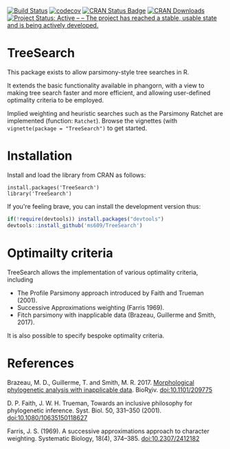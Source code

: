 [![Build Status](https://travis-ci.org/ms609/TreeSearch.svg?branch=master)](https://travis-ci.org/ms609/TreeSearch)
[![codecov](https://codecov.io/gh/ms609/TreeSearch/branch/master/graph/badge.svg)](https://codecov.io/gh/ms609/TreeSearch)
[![CRAN Status Badge](http://www.r-pkg.org/badges/version/TreeSearch)](https://cran.r-project.org/package=TreeSearch)
[![CRAN Downloads](http://cranlogs.r-pkg.org/badges/TreeSearch)](https://cran.r-project.org/package=TreeSearch)<!--[![Project Status: Inactive – The project has reached a stable, usable state but is no longer being actively developed; support/maintenance will be provided as time allows.](http://www.repostatus.org/badges/latest/inactive.svg)](http://www.repostatus.org/#inactive)
-->[![Project Status: Active – – The project has reached a stable, usable state and is being actively developed.](http://www.repostatus.org/badges/latest/active.svg)](http://www.repostatus.org/#active)

# TreeSearch
This package exists to allow parsimony-style tree searches in R.

It extends the basic functionality available in phangorn, with a view to making tree search faster and more efficient, 
and allowing user-defined optimality criteria to be employed.

Implied weighting and heuristic searches such as the Parsimony Ratchet are implemented (function: `Ratchet`).
Browse the vignettes (with `vignette(package = "TreeSearch")` to get started.

# Installation

Install and load the library from CRAN as follows:
```
install.packages('TreeSearch')
library('TreeSearch')
```

If you're feeling brave, you can install the development version thus:
```r
if(!require(devtools)) install.packages("devtools")
devtools::install_github('ms609/TreeSearch')
```


# Optimailty criteria

TreeSearch allows the implementation of various optimality criteria, including
- The Profile Parsimony approach introduced by Faith and Trueman (2001).
- Successive Approximations weighting (Farris 1969).
- Fitch parsimony with inapplicable data (Brazeau, Guillerme and Smith, 2017).

It is also possible to specify bespoke optimality criteria.

# References

Brazeau, M. D., Guillerme, T. and Smith, M. R. 2017. 
  [Morphological phylogenetic analysis with inapplicable data](https://www.biorxiv.org/content/early/2017/10/26/209775). 
  BioRχiv. <doi:10.1101/209775>

D. P. Faith, J. W. H. Trueman, Towards an inclusive philosophy for phylogenetic inference.
  Syst. Biol. 50, 331–350 (2001).  <doi:10.1080/10635150118627>

Farris, J. S. (1969). A successive approximations approach to character weighting. 
  Systematic Biology, 18(4), 374–385. <doi:10.2307/2412182>
